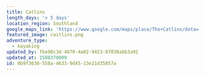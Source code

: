 ```yaml
---
title: Catlins
length_days: '> 5 days'
location_region: Southland
google_maps_link: 'https://www.google.com/maps/place/The+Catlins/data=!4m2!3m1!1s0xa82d1a11e274fdeb:0x8e5b22a43dd1f7da?sa=X&ved=2ahUKEwi32I2E8ZPpAhXexzgGHd2jAakQ8gEwHnoECBUQBA'
featured_image: caitlins.png
adventure_type:
  - kayaking
updated_by: fbe90c3d-4870-4a02-9423-87030abb3a92
updated_at: 1588378009
id: 0b9f3630-558a-4633-9d45-13e21d35857a
---
```

